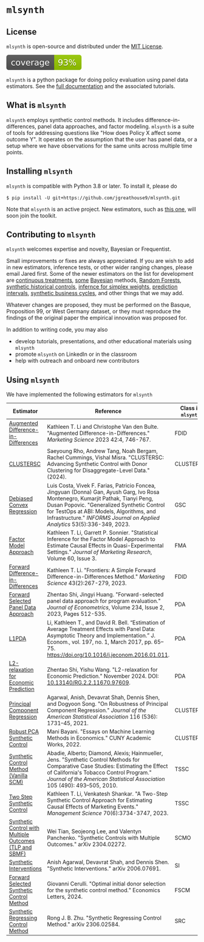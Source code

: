 #  ``mlsynth``


## License

`mlsynth` is open-source and distributed under the [MIT License](LICENSE).

![coverage](coverage.svg)

``mlsynth`` is a python package for doing policy evaluation using panel data estimators. See the [full documentation](https://mlsynth.readthedocs.io/) and the associated tutorials.


## What is  ``mlsynth``
 ``mlsynth`` employs synthetic control methods. It includes difference-in-differences, panel data approaches, and factor modeling.  ``mlsynth`` is a suite of tools for addressing questions like "How does Policy X affect some outcome Y". It operates on the assumption that the user has panel data, or a setup where we have observations for the same units across multiple time points.

## Installing  ``mlsynth``
 ``mlsynth`` is compatible with Python 3.8 or later. To install it, please do

    $ pip install -U git+https://github.com/jgreathouse9/mlsynth.git


Note that  ``mlsynth`` is an active project. New estimators, such as [this one](https://doi.org/10.48550/arXiv.2006.07691), will soon join the toolkit.

## Contributing to ``mlsynth``

``mlsynth`` welcomes expertise and novelty, Bayesian or Frequentist.

Small improvements or fixes are always appreciated. If you are wish to add in new estimators,
inference tests, or other wider ranging changes, please email Jared first. Some of the newer 
estimators on the list for development are [continuous treatments](https://doi.org/10.1080/07350015.2021.1927743), [some](https://economics.mit.edu/sites/default/files/inline-files/_Factor_Bayesian_SC_0.pdf) [Bayesian](https://arxiv.org/pdf/2503.06454) methods, [Random Forests](https://onlinelibrary.wiley.com/doi/abs/10.1002/jae.3123), [synthetic historical controls](https://papers.ssrn.com/sol3/papers.cfm?abstract_id=4995085), [infernce for simplex weights](https://arxiv.org/pdf/2501.15692), [prediction intervals](https://doi.org/10.1002/jae.3134), [synthetic business cycles](https://arxiv.org/pdf/2505.22388), and other things that we may add.

Whatever changes are proposed, they must be performed on the Basque, Proposition 99, or West Germany dataset, or they must reproduce the findings of the original paper the empirical innovation was proposed for.

In addition to writing code, you may also

- develop tutorials, presentations, and other educational materials using ``mlsynth``
- promote ``mlsynth`` on LinkedIn or in the classroom
- help with outreach and onboard new contributors


    
## Using  ``mlsynth``
We have implemented the following estimators for  ``mlsynth``  

 | Estimator                                | Reference | Class in  ``mlsynth`` |
| ---------------------------------------- | --------- | ---------------- |
| [Augmented Difference-in-Differences](https://doi.org/10.1287/mksc.2022.1406) | Kathleen T. Li and Christophe Van den Bulte. "Augmented Difference-in-Differences." *Marketing Science* 2023 42:4, 746-767. | FDID |
| [CLUSTERSC](#) | Saeyoung Rho, Andrew Tang, Noah Bergam, Rachel Cummings, Vishal Misra. "CLUSTERSC: Advancing Synthetic Control with Donor Clustering for Disaggregate-Level Data." (2024). | CLUSTERSC |
| [Debiased Convex Regression](https://doi.org/10.1287/inte.2023.0028) | Luis Costa, Vivek F. Farias, Patricio Foncea, Jingyuan (Donna) Gan, Ayush Garg, Ivo Rosa Montenegro, Kumarjit Pathak, Tianyi Peng, Dusan Popovic. "Generalized Synthetic Control for TestOps at ABI: Models, Algorithms, and Infrastructure." *INFORMS Journal on Applied Analytics* 53(5):336-349, 2023. | GSC |
| [Factor Model Approach](https://doi.org/10.1177/00222437221137533) | Kathleen T. Li, Garrett P. Sonnier. "Statistical Inference for the Factor Model Approach to Estimate Causal Effects in Quasi-Experimental Settings." *Journal of Marketing Research*, Volume 60, Issue 3. | FMA |
| [Forward Difference-in-Differences](https://doi.org/10.1287/mksc.2022.1406) | Kathleen T. Li. "Frontiers: A Simple Forward Difference-in-Differences Method." *Marketing Science* 43(2):267-279, 2023. | FDID |
| [Forward Selected Panel Data Approach](https://doi.org/10.1016/j.jeconom.2021.04.009) | Zhentao Shi, Jingyi Huang. "Forward-selected panel data approach for program evaluation." *Journal of Econometrics*, Volume 234, Issue 2, 2023, Pages 512-535. | PDA |
| [L1PDA](https://doi.org/10.1016/j.jeconom.2016.01.011) | Li, Kathleen T., and David R. Bell. “Estimation of Average Treatment Effects with Panel Data: Asymptotic Theory and Implementation.” J. Econom., vol. 197, no. 1, March 2017, pp. 65–75. https://doi.org/10.1016/j.jeconom.2016.01.011. | PDA |
| [L2-relaxation for Economic Prediction](https://doi.org/10.13140/RG.2.2.11670.97609) | Zhentao Shi, Yishu Wang. "L2-relaxation for Economic Prediction." November 2024. DOI: [10.13140/RG.2.2.11670.97609](https://doi.org/10.13140/RG.2.2.11670.97609). | PDA |
| [Principal Component Regression](https://doi.org/10.1080/01621459.2021.1928513) | Agarwal, Anish, Devavrat Shah, Dennis Shen, and Dogyoon Song. "On Robustness of Principal Component Regression." *Journal of the American Statistical Association* 116 (536): 1731–45, 2021. | CLUSTERSC |
| [Robust PCA Synthetic Control](https://academicworks.cuny.edu/gc_etds/4984) | Mani Bayani. "Essays on Machine Learning Methods in Economics." CUNY Academic Works, 2022. | CLUSTERSC |
| [Synthetic Control Method (Vanilla SCM)](https://doi.org/10.1198/jasa.2009.ap08746) | Abadie, Alberto; Diamond, Alexis; Hainmueller, Jens. "Synthetic Control Methods for Comparative Case Studies: Estimating the Effect of California's Tobacco Control Program." *Journal of the American Statistical Association* 105 (490): 493–505, 2010. | TSSC |
| [Two Step Synthetic Control](https://doi.org/10.1287/mnsc.2023.4878) | Kathleen T. Li, Venkatesh Shankar. "A Two-Step Synthetic Control Approach for Estimating Causal Effects of Marketing Events." *Management Science* 70(6):3734-3747, 2023. | TSSC |
| [Synthetic Control with Multiple Outcomes (TLP and SBMF)](https://arxiv.org/abs/2304.02272) | Wei Tian, Seojeong Lee, and Valentyn Panchenko. "Synthetic Controls with Multiple Outcomes." arXiv 2304.02272. | SCMO |
| [Synthetic Interventions](https://arxiv.org/abs/2006.07691) | Anish Agarwal, Devavrat Shah, and Dennis Shen. "Synthetic Interventions." arXiv 2006.07691. | SI |
| [Forward Selected Synthetic Control Method](https://doi.org/10.1016/j.econlet.2024.111976) | Giovanni Cerulli. "Optimal initial donor selection for the synthetic control method." Economics Letters, 2024. | FSCM |
| [Synthetic Regressing Control Method](https://arxiv.org/abs/2306.02584) | Rong J. B. Zhu. "Synthetic Regressing Control Method." arXiv 2306.02584. | SRC |
